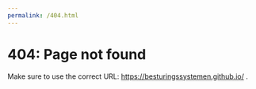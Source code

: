 ```yaml
---
permalink: /404.html
---
```


# 404: Page not found

Make sure to use the correct URL: https://besturingssystemen.github.io/ .
